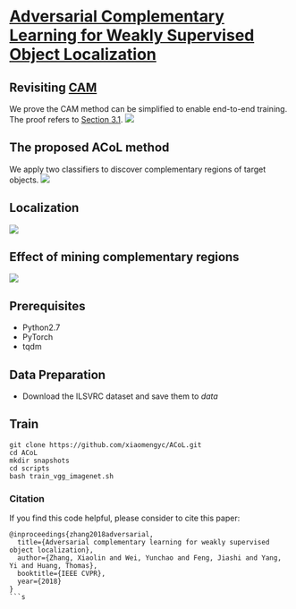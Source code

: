 # [Adversarial Complementary Learning for Weakly Supervised Object Localization](http://openaccess.thecvf.com/content_cvpr_2018/papers/Zhang_Adversarial_Complementary_Learning_CVPR_2018_paper.pdf)

## Revisiting [CAM](http://cnnlocalization.csail.mit.edu/Zhou_Learning_Deep_Features_CVPR_2016_paper.pdf)
We prove the CAM method can be simplified to enable end-to-end training. The proof refers to [Section 3.1](http://openaccess.thecvf.com/content_cvpr_2018/papers/Zhang_Adversarial_Complementary_Learning_CVPR_2018_paper.pdf).
![](figs/revisiting_cam.png)

## The proposed ACoL method
We apply two classifiers to discover complementary regions of target objects.
![](figs/frame.png)

## Localization
![](figs/bbox_show.png)

## Effect of mining complementary regions
![](figs/effect.png)

## Prerequisites
- Python2.7
- PyTorch
- tqdm

## Data Preparation

- Download the ILSVRC dataset and save them to $data$

## Train
```
git clone https://github.com/xiaomengyc/ACoL.git
cd ACoL
mkdir snapshots
cd scripts
bash train_vgg_imagenet.sh
```

### Citation
If you find this code helpful, please consider to cite this paper:
```
@inproceedings{zhang2018adversarial,
  title={Adversarial complementary learning for weakly supervised object localization},
  author={Zhang, Xiaolin and Wei, Yunchao and Feng, Jiashi and Yang, Yi and Huang, Thomas},
  booktitle={IEEE CVPR},
  year={2018}
}
```s
